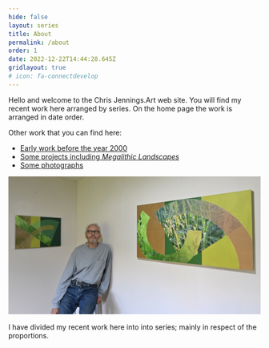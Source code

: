 ```yaml
---
hide: false
layout: series
title: About
permalink: /about
order: 1
date: 2022-12-22T14:44:28.645Z
gridlayout: true
# icon: fa-connectdevelop
---
```

Hello and welcome to the Chris Jennings.Art web site. You will find my recent work here arranged by series. On the home page the work is arranged in date order.

Other work that you can find here:

- [Early work before the year 2000](/earlywork)
- [Some projects including _Megalithic Landscapes_](/projects)
- [Some photographs](/photographs)

![Studio View](/uploads/nik_3016.jpeg "Chris and some recent work")

I have divided my recent work here into into series; mainly in respect of the proportions.